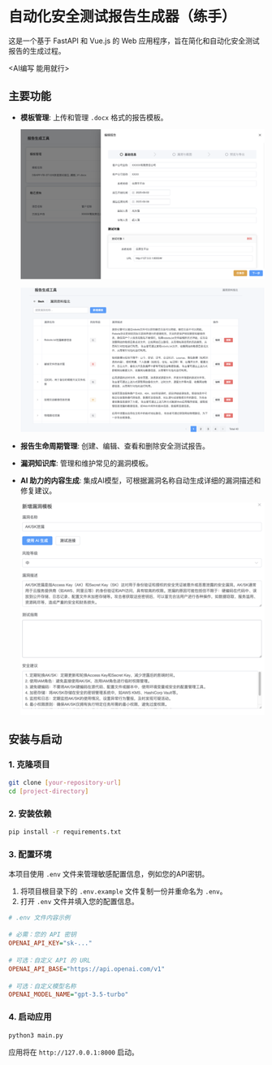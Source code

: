 # 自动化安全测试报告生成器（练手）

这是一个基于 FastAPI 和 Vue.js 的 Web 应用程序，旨在简化和自动化安全测试报告的生成过程。

<AI编写 能用就行>

## 主要功能

- **模板管理**: 上传和管理 `.docx` 格式的报告模板。

  ![image-20250820155949531](images/image-20250820155949531.png)

  ![image-20250820160002324](images/image-20250820160002324.png)

- **报告生命周期管理**: 创建、编辑、查看和删除安全测试报告。

- **漏洞知识库**: 管理和维护常见的漏洞模板。

- **AI 助力的内容生成**: 集成AI模型，可根据漏洞名称自动生成详细的漏洞描述和修复建议。

  ![image-20250820160016109](images/image-20250820160016109.png)


## 安装与启动

### 1. 克隆项目
```bash
git clone [your-repository-url]
cd [project-directory]
```

### 2. 安装依赖
```bash
pip install -r requirements.txt
```

### 3. 配置环境

本项目使用 `.env` 文件来管理敏感配置信息，例如您的API密钥。

1.  将项目根目录下的 `.env.example` 文件复制一份并重命名为 `.env`。
2.  打开 `.env` 文件并填入您的配置信息。

```ini
# .env 文件内容示例

# 必需：您的 API 密钥
OPENAI_API_KEY="sk-..."

# 可选：自定义 API 的 URL 
OPENAI_API_BASE="https://api.openai.com/v1"

# 可选：自定义模型名称
OPENAI_MODEL_NAME="gpt-3.5-turbo"
```

### 4. 启动应用

```bash
python3 main.py
```

应用将在 `http://127.0.0.1:8000` 启动。
